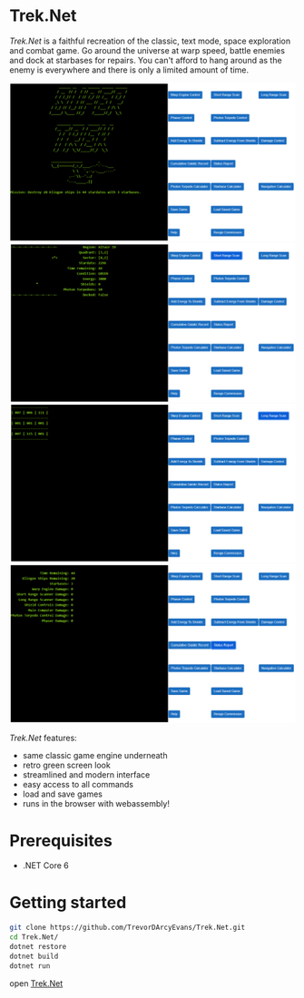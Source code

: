 ﻿# Trek.Net
_Trek.Net_ is a faithful recreation of the classic, text mode, space exploration and combat game.
Go around the universe at warp speed, battle enemies and dock at starbases for repairs.
You can't afford to hang around as the enemy is everywhere and there is only a limited amount
of time.

![](01-start.png)
![](02-short-range-scan.png)
![](03-long-range-scan.png)
![](04-status-report.png)

_Trek.Net_ features:
  * same classic game engine underneath
  * retro green screen look
  * streamlined and modern interface
  * easy access to all commands
  * load and save games
  * runs in the browser with webassembly!

# Prerequisites
* .NET Core 6

# Getting started
```bash
git clone https://github.com/TrevorDArcyEvans/Trek.Net.git
cd Trek.Net/
dotnet restore
dotnet build
dotnet run
```
open [Trek.Net](http://localhost:5063)
